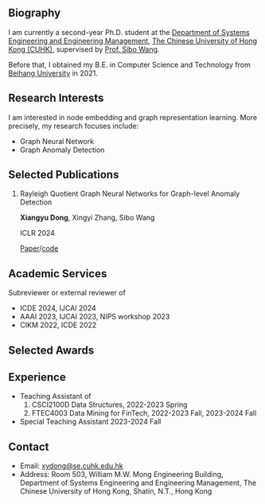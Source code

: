  
## Biography
I am currently a second-year Ph.D. student at the [Department of Systems Engineering and Engineering Management](https://www.se.cuhk.edu.hk/), [The Chinese University of Hong Kong (CUHK)](https://www.cuhk.edu.hk/chinese/index.html), supervised by [Prof. Sibo Wang](https://www1.se.cuhk.edu.hk/~swang/).

Before that, I obtained my B.E. in Computer Science and Technology from [Beihang University](https://ev.buaa.edu.cn/) in 2021.

## Research Interests
I am interested in node embedding and graph representation learning. More precisely, my research focuses include:

- Graph Neural Network
- Graph Anomaly Detection

## Selected Publications

1. Rayleigh Quotient Graph Neural Networks for Graph-level Anomaly Detection

   **Xiangyu Dong**, Xingyi Zhang, Sibo Wang

   ICLR 2024

   [Paper](https://openreview.net/forum?id=4UIBysXjVq)/[code](https://github.com/xydong127/RQGNN)

## Academic Services
Subreviewer or external reviewer of

- ICDE 2024, IJCAI 2024
- AAAI 2023, IJCAI 2023, NIPS workshop 2023
- CIKM 2022, ICDE 2022

## Selected Awards

## Experience
- Teaching Assistant of
    1. CSCI2100D Data Structures, 2022-2023 Spring
    2. FTEC4003 Data Mining for FinTech, 2022-2023 Fall, 2023-2024 Fall
- Special Teaching Assistant 2023-2024 Fall

## Contact
- Email: xydong@se.cuhk.edu.hk
- Address: Room 503, William M.W. Mong Engineering Building, Department of Systems Engineering and Engineering Management, The Chinese University of Hong Kong, Shatin, N.T., Hong Kong
